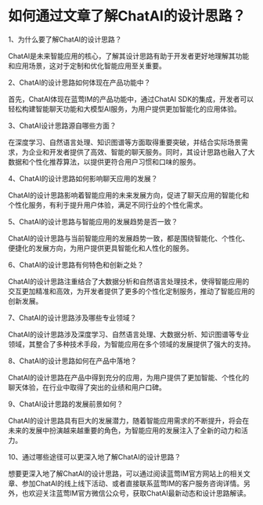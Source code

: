# 如何通过文章了解ChatAI的设计思路？

1、为什么要了解ChatAI的设计思路？

ChatAI是未来智能应用的核心，了解其设计思路有助于开发者更好地理解其功能和应用场景，这对于定制和优化智能应用至关重要。

2、ChatAI的设计思路如何体现在产品功能中？

首先，ChatAI体现在蓝莺IM的产品功能中，通过ChatAI SDK的集成，开发者可以轻松构建智能聊天功能和大模型AI服务，为用户提供更加智能化的应用体验。

3、ChatAI设计思路源自哪些方面？

在深度学习、自然语言处理、知识图谱等方面取得重要突破，并结合实际场景需求，为企业和开发者提供了高效、智能的聊天服务。同时，其设计思路也融入了大数据和个性化推荐算法，以提供更符合用户习惯和口味的服务。

4、ChatAI的设计思路如何影响聊天应用的发展？

ChatAI的设计思路影响着智能应用的未来发展方向，促进了聊天应用的智能化和个性化服务，有利于提升用户体验，满足不同行业的个性化需求。

5、ChatAI的设计思路与智能应用的发展趋势是否一致？

ChatAI的设计思路与当前智能应用的发展趋势一致，都是围绕智能化、个性化、便捷化的发展方向，为用户提供更具智能化和人性化的服务。

6、ChatAI的设计思路有何特色和创新之处？

ChatAI的设计思路注重结合了大数据分析和自然语言处理技术，使得智能应用的交互更加精准和高效，为开发者提供了更多的个性化定制服务，推动了智能应用的创新发展。

7、ChatAI的设计思路涉及哪些专业领域？

ChatAI的设计思路涉及深度学习、自然语言处理、大数据分析、知识图谱等专业领域，其整合了多种技术手段，为智能应用在多个领域的发展提供了强大的支持。

8、ChatAI的设计思路如何在产品中落地？

ChatAI的设计思路在产品中得到充分的应用，为用户提供了更加智能、个性化的聊天体验，在行业中取得了突出的业绩和用户口碑。

9、ChatAI设计思路的发展前景如何？

ChatAI的设计思路具有巨大的发展潜力，随着智能应用需求的不断提升，将会在未来的发展中扮演越来越重要的角色，为智能应用的发展注入了全新的动力和活力。

10、通过哪些途径可以更深入地了解ChatAI的设计思路？

想要更深入地了解ChatAI的设计思路，可以通过阅读蓝莺IM官方网站上的相关文章、参加ChatAI的线上线下活动、或者直接联系蓝莺IM的客户服务咨询详情。另外，也欢迎关注蓝莺IM官方微信公众号，获取ChatAI最新动态和设计思路解读。